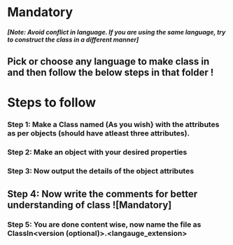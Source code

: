 # Mandatory 

##### [Note: Avoid conflict in language. If you are using the same language, try to construct the class in a different manner]
## Pick or choose any language to make class in and then follow the below steps in that folder !
# Steps to follow
### Step 1: Make a Class named (As you wish} with the attributes as per objects (should have atleast three attributes). 
### Step 2: Make an object with your desired properties
### Step 3: Now output the details of the object attributes
## Step 4: Now write the comments for better understanding of class ![Mandatory] 
### Step 5: You are done content wise, now name the file as ClassIn<langauge name><version (optional)>.<langauge_extension> 
